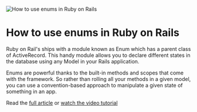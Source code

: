 ![How to use enums in Ruby on Rails](https://f001.backblazeb2.com/file/webcrunch/enums-ruby-on-rails.jpg)

# How to use enums in Ruby on Rails

Ruby on Rail's ships with a module known as Enum which has a parent class of ActiveRecord. This handy module allows you to declare different states in the database using any Model in your Rails application.

Enums are powerful thanks to the built-in methods and scopes that come with the framework. So rather than rolling all your methods in a given model, you can use a convention-based approach to manipulate a given state of something in an app.

Read the [full article](https://web-crunch.com/posts/how-to-use-enums-ruby-on-rails) or [watch the video tutorial](https://youtu.be/EiceC-m2UmI)
